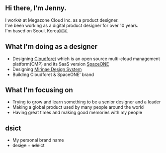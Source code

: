 ## Hi there, I’m Jenny.
I work⚙️ at Megazone Cloud Inc. as a product designer.  
I've been working as a digital product designer for over 10 years.  
I'm based on Seoul, Korea🇰🇷.

## What I'm doing as a designer
- Designing [Cloudforet](https://github.com/cloudforet-io) which is an open source multi-cloud management platform(CMP) and its SaaS version [SpaceONE](https://spaceone.megazone.io)
- Designing [Mirinae Design System](https://github.com/cloudforet-io/mirinae)
- Building Cloudforet & SpaceONE' brand

## What I'm focusing on
- Trying to grow and learn something to be a senior designer and a leader
- Making a global product used by many people around the world
- Having great times and making good memories with my people

## dsict
- My personal brand name
- des~~ign~~ + ~~add~~ict
